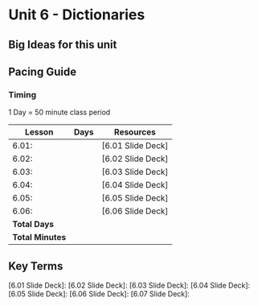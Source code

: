 # Unit 6 - Dictionaries

## Big Ideas for this unit

## Pacing Guide

### Timing

1 Day = 50 minute class period

| Lesson | Days | Resources|
| ------ | -------------- | ---------|
| 6.01: | | [6.01 Slide Deck] |
| 6.02: | | [6.02 Slide Deck] |
| 6.03: | | [6.03 Slide Deck] |
| 6.04: | | [6.04 Slide Deck] |
| 6.05: | | [6.05 Slide Deck] |
| 6.06: | | [6.06 Slide Deck] |
| **Total Days** |  | |
| **Total Minutes** | | |

## Key Terms

[6.01 Slide Deck]:
[6.02 Slide Deck]:
[6.03 Slide Deck]:
[6.04 Slide Deck]:
[6.05 Slide Deck]:
[6.06 Slide Deck]:
[6.07 Slide Deck]:

